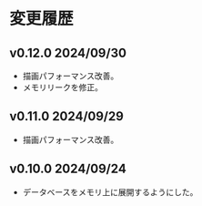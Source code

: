 # 変更履歴

## v0.12.0 2024/09/30
* 描画パフォーマンス改善。
* メモリリークを修正。

## v0.11.0 2024/09/29
* 描画パフォーマンス改善。

## v0.10.0 2024/09/24
* データベースをメモリ上に展開するようにした。
